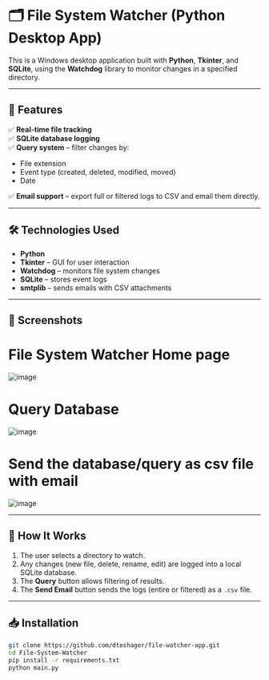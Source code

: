 # 🗂️ File System Watcher (Python Desktop App)

This is a Windows desktop application built with **Python**, **Tkinter**, and **SQLite**, using the **Watchdog** library to monitor changes in a specified directory.

---

## 🚀 Features

✅ **Real-time file tracking**  
✅ **SQLite database logging**  
✅ **Query system** – filter changes by:
- File extension
- Event type (created, deleted, modified, moved)
- Date

✅ **Email support** – export full or filtered logs to CSV and email them directly.

---

## 🛠️ Technologies Used

- **Python**
- **Tkinter** – GUI for user interaction
- **Watchdog** – monitors file system changes
- **SQLite** – stores event logs
- **smtplib** – sends emails with CSV attachments

---

## 📸 Screenshots
# File System Watcher Home page
![image](https://github.com/user-attachments/assets/8a64dac8-dba1-4e95-9c23-48b12c1087ef)

# Query Database
![image](https://github.com/user-attachments/assets/0a14ef0d-bbbd-4cb6-a335-7600704e425d)

# Send the database/query as csv file with email
![image](https://github.com/user-attachments/assets/b902fa94-bc90-4875-a3b0-778eaa4b2571)




---

## 🧪 How It Works

1. The user selects a directory to watch.
2. Any changes (new file, delete, rename, edit) are logged into a local SQLite database.
3. The **Query** button allows filtering of results.
4. The **Send Email** button sends the logs (entire or filtered) as a `.csv` file.

---

## 📥 Installation

```bash
git clone https://github.com/dteshager/file-watcher-app.git
cd File-System-Watcher
pip install -r requirements.txt
python main.py

